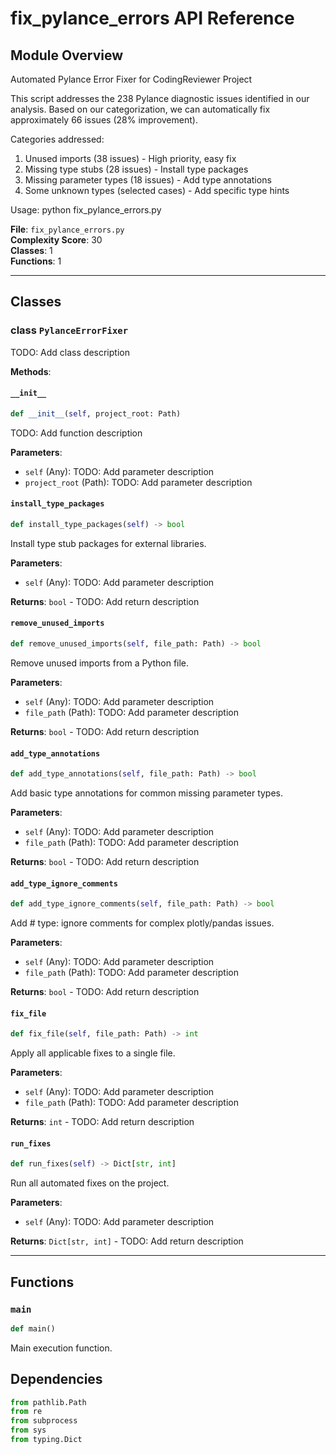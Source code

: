 # fix_pylance_errors API Reference

## Module Overview
Automated Pylance Error Fixer for CodingReviewer Project

This script addresses the 238 Pylance diagnostic issues identified in our analysis.
Based on our categorization, we can automatically fix approximately 66 issues (28% improvement).

Categories addressed:
1. Unused imports (38 issues) - High priority, easy fix
2. Missing type stubs (28 issues) - Install type packages
3. Missing parameter types (18 issues) - Add type annotations
4. Some unknown types (selected cases) - Add specific type hints

Usage: python fix_pylance_errors.py

**File**: `fix_pylance_errors.py`  
**Complexity Score**: 30  
**Classes**: 1  
**Functions**: 1

---

## Classes

### class `PylanceErrorFixer`

TODO: Add class description

**Methods**:

#### `__init__`

```python
def __init__(self, project_root: Path)
```

TODO: Add function description

**Parameters**:
- `self` (Any): TODO: Add parameter description
- `project_root` (Path): TODO: Add parameter description

#### `install_type_packages`

```python
def install_type_packages(self) -> bool
```

Install type stub packages for external libraries.

**Parameters**:
- `self` (Any): TODO: Add parameter description

**Returns**: `bool` - TODO: Add return description

#### `remove_unused_imports`

```python
def remove_unused_imports(self, file_path: Path) -> bool
```

Remove unused imports from a Python file.

**Parameters**:
- `self` (Any): TODO: Add parameter description
- `file_path` (Path): TODO: Add parameter description

**Returns**: `bool` - TODO: Add return description

#### `add_type_annotations`

```python
def add_type_annotations(self, file_path: Path) -> bool
```

Add basic type annotations for common missing parameter types.

**Parameters**:
- `self` (Any): TODO: Add parameter description
- `file_path` (Path): TODO: Add parameter description

**Returns**: `bool` - TODO: Add return description

#### `add_type_ignore_comments`

```python
def add_type_ignore_comments(self, file_path: Path) -> bool
```

Add # type: ignore comments for complex plotly/pandas issues.

**Parameters**:
- `self` (Any): TODO: Add parameter description
- `file_path` (Path): TODO: Add parameter description

**Returns**: `bool` - TODO: Add return description

#### `fix_file`

```python
def fix_file(self, file_path: Path) -> int
```

Apply all applicable fixes to a single file.

**Parameters**:
- `self` (Any): TODO: Add parameter description
- `file_path` (Path): TODO: Add parameter description

**Returns**: `int` - TODO: Add return description

#### `run_fixes`

```python
def run_fixes(self) -> Dict[str, int]
```

Run all automated fixes on the project.

**Parameters**:
- `self` (Any): TODO: Add parameter description

**Returns**: `Dict[str, int]` - TODO: Add return description

---

## Functions

### `main`

```python
def main()
```

Main execution function.

## Dependencies

```python
from pathlib.Path
from re
from subprocess
from sys
from typing.Dict
```

